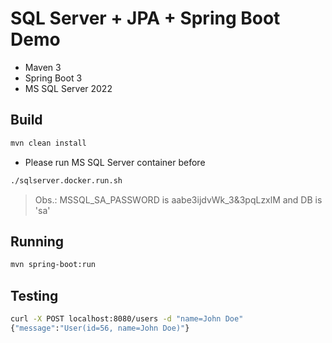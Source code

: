 # SQL Server + JPA + Spring Boot Demo

* Maven 3
* Spring Boot 3
* MS SQL Server 2022

## Build

```sh
mvn clean install
```

* Please run MS SQL Server container before 

```sh
./sqlserver.docker.run.sh
```

> Obs.: MSSQL_SA_PASSWORD is aabe3ijdvWk_3&3pqLzxlM and DB is 'sa'

## Running

```sh
mvn spring-boot:run
```

## Testing

```sh
curl -X POST localhost:8080/users -d "name=John Doe"
{"message":"User(id=56, name=John Doe)"}
```